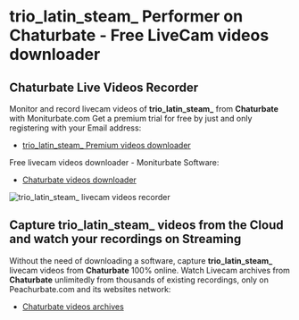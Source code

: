 # trio_latin_steam_ Performer on Chaturbate - Free LiveCam videos downloader

## Chaturbate Live Videos Recorder

Monitor and record livecam videos of **trio_latin_steam_** from **Chaturbate** with Moniturbate.com
Get a premium trial for free by just and only registering with your Email address:
* [trio_latin_steam_ Premium videos downloader](https://moniturbate.com/request-demo-licence-key.html)

Free livecam videos downloader - Moniturbate Software:
* [Chaturbate videos downloader](https://moniturbate.com/moniturbate-download-software.html)

![trio_latin_steam_ livecam videos recorder](https://peachurnet.com/templates/moniturbate-software.png)


## Capture trio_latin_steam_ videos from the Cloud and watch your recordings on Streaming

Without the need of downloading a software, capture **trio_latin_steam_** livecam videos from **Chaturbate** 100% online.
Watch Livecam archives from **Chaturbate** unlimitedly from thousands of existing recordings, only on Peachurbate.com and its websites network:
* [Chaturbate videos archives](https://peachurnet.com/)